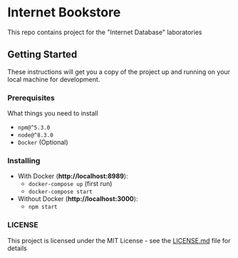 # Internet Bookstore #
This repo contains project for the \"Internet Database\" laboratories
## Getting Started ##
These instructions will get you a copy of the project up and running on your local machine for development.
### Prerequisites ###
What things you need to install
* `npm@^5.3.0`
* `node@^8.3.0`
* `Docker` (Optional)
### Installing ####
* With Docker (__http://localhost:8989__):
    * `docker-compose up` (first run)
    * `docker-compose start`
* Without Docker (__http://localhost:3000__):
    * `npm start`
### LICENSE ###
This project is licensed under the MIT License - see the [LICENSE.md](https://github.com/damiansk/Internet-bookshop/blob/master/LICENSE) file for details